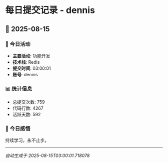 # 每日提交记录 - dennis

## 📅 2025-08-15

### 🎯 今日活动
- **主要活动**: 功能开发
- **技术栈**: Redis
- **提交时间**: 03:00:01
- **账号**: dennis

### 📊 统计信息
- 总提交次数: 759
- 代码行数: 4267
- 活跃天数: 592

### 💭 今日感悟
持续学习，永不止步。

---
*自动生成于 2025-08-15T03:00:01.718078*
